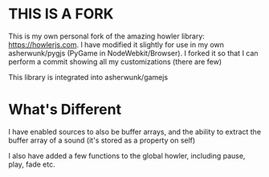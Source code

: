 # THIS IS A FORK

This is my own personal fork of the amazing howler library: https://howlerjs.com. I have modified it slightly for use in my own asherwunk/pygjs (PyGame in NodeWebkit/Browser).  I forked it so that I can perform a commit showing all my customizations (there are few)

This library is integrated into asherwunk/gamejs

# What's Different

I have enabled sources to also be buffer arrays, and the ability to extract the buffer array of a sound (it's stored as a property on self)

I also have added a few functions to the global howler, including pause, play, fade etc.
